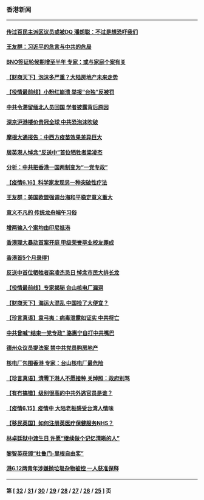 ### 香港新闻
---
#### [传过百民主派区议员或被DQ 潘朗聪：不过是想恐吓我们](../../pages/ncid1349362/n13027267.md) 
#### [王友群：习近平的危言与中共的危局](../../pages/ncid1349362/n13026959.md) 
#### [BNO签证轮候期增至半年 专家：或与家庭个案有关](../../pages/ncid1349362/n13027248.md) 
#### [【财商天下】泡沫多严重？大陆房地产未来走势](../../pages/ncid1349362/n13026578.md) 
#### [【役情最前线】小粉红崩溃 举报“台独”反被罚](../../pages/ncid1349362/n13026842.md) 
#### [中共令滞留缅北人员回国 学者披露背后原因](../../pages/ncid1349362/n13026696.md) 
#### [深京沪港楼价贵冠全球 中共恐泡沫吹破](../../pages/ncid1349362/n13026538.md) 
#### [摩根大通报告：中西方疫苗效果差异巨大](../../pages/ncid1349362/n13026356.md) 
#### [居英港人悼念“反送中”首位牺牲者梁凌杰](../../pages/ncid1349362/n13026551.md) 
#### [分析：中共把香港一国两制变为“一党专政”](../../pages/ncid1349362/n13026377.md) 
#### [【疫情6.16】科学家发现另一种突破性疗法](../../pages/ncid1349362/n13025692.md) 
#### [王友群：美国欧盟强调台海和平稳定意义重大](../../pages/ncid1349362/n13024403.md) 
#### [意义不凡的 传统龙舟端午习俗](../../pages/ncid1349362/n13024709.md) 
#### [增两输入个案均由印尼抵港](../../pages/ncid1349362/n13024813.md) 
#### [香港理大暴动首案开庭 甲级荣誉毕业校友罪成](../../pages/ncid1349362/n13024796.md) 
#### [香港首5个月录得1](../../pages/ncid1349362/n13024786.md) 
#### [反送中首位牺牲者梁凌杰忌日 悼念市民大排长龙](../../pages/ncid1349362/n13024750.md) 
#### [【役情最前线】专家揭秘 台山核电厂漏洞](../../pages/ncid1349362/n13024734.md) 
#### [【财商天下】海运大混乱 中国捡了大便宜？](../../pages/ncid1349362/n13023700.md) 
#### [【珍言真语】袁弓夷：病毒泄露如证实 中共将亡](../../pages/ncid1349362/n13021325.md) 
#### [中共曾喊“结束一党专政” 骆惠宁自打中共嘴巴](../../pages/ncid1349362/n13024429.md) 
#### [德州众议员提法案 禁中共党员购房地产](../../pages/ncid1349362/n13024205.md) 
#### [核电厂包围香港 专家：台山核电厂最危险](../../pages/ncid1349362/n13024180.md) 
#### [【珍言真语】清零下港人不愿接种 关焯照：政府别骂](../../pages/ncid1349362/n13023820.md) 
#### [【有冇搞错】级别很高的中共外逃官员是谁？](../../pages/ncid1349362/n13022946.md) 
#### [【疫情6.15】疫情中 大陆老板感受台湾人情味](../../pages/ncid1349362/n13023125.md) 
#### [【移民英国】如何注册英医疗保健服务NHS？](../../pages/ncid1349362/n13022034.md) 
#### [林卓廷狱中渡生日 许愿“继续做个记忆清晰的人”](../../pages/ncid1349362/n13022324.md) 
#### [黎智英获颁“杜鲁门-里根自由奖”](../../pages/ncid1349362/n13022288.md) 
#### [港6.12两青年涉嫌抛垃圾杂物被控 一人获准保释](../../pages/ncid1349362/n13022268.md) 

---
#### 第 [ [32](./32.md) / [31](./31.md) / [30](./30.md) / [29](./29.md) / [28](./28.md) / [27](./27.md) / [26](./26.md) / [25](./25.md) ] 页
